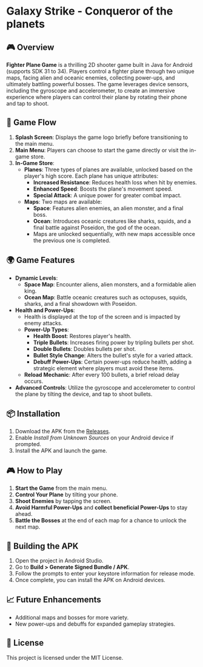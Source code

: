 # Galaxy Strike - Conqueror of the planets

## 🎮 Overview
**Fighter Plane Game** is a thrilling 2D shooter game built in Java for Android (supports SDK 31 to 34). Players control a fighter plane through two unique maps, facing alien and oceanic enemies, collecting power-ups, and ultimately battling powerful bosses. The game leverages device sensors, including the gyroscope and accelerometer, to create an immersive experience where players can control their plane by rotating their phone and tap to shoot.

## 📲 Game Flow
1. **Splash Screen**: Displays the game logo briefly before transitioning to the main menu.
2. **Main Menu**: Players can choose to start the game directly or visit the in-game store.
3. **In-Game Store**:
   - **Planes**: Three types of planes are available, unlocked based on the player's high score. Each plane has unique attributes:
     - **Increased Resistance**: Reduces health loss when hit by enemies.
     - **Enhanced Speed**: Boosts the plane's movement speed.
     - **Special Attack**: A unique power for greater combat impact.
   - **Maps**: Two maps are available:
     - **Space**: Features alien enemies, an alien monster, and a final boss.
     - **Ocean**: Introduces oceanic creatures like sharks, squids, and a final battle against Poseidon, the god of the ocean.
     - Maps are unlocked sequentially, with new maps accessible once the previous one is completed.

## 🌍 Game Features
- **Dynamic Levels**:
  - **Space Map**: Encounter aliens, alien monsters, and a formidable alien king.
  - **Ocean Map**: Battle oceanic creatures such as octopuses, squids, sharks, and a final showdown with Poseidon.
- **Health and Power-Ups**:
  - Health is displayed at the top of the screen and is impacted by enemy attacks.
  - **Power-Up Types**:
    - **Health Boost**: Restores player's health.
    - **Triple Bullets**: Increases firing power by tripling bullets per shot.
    - **Double Bullets**: Doubles bullets per shot.
    - **Bullet Style Change**: Alters the bullet's style for a varied attack.
    - **Debuff Power-Ups**: Certain power-ups reduce health, adding a strategic element where players must avoid these items.
  - **Reload Mechanic**: After every 100 bullets, a brief reload delay occurs.
- **Advanced Controls**: Utilize the gyroscope and accelerometer to control the plane by tilting the device, and tap to shoot bullets.

## 📦 Installation
1. Download the APK from the [Releases](https://github.com/Itz-mehanth/FighterPlane/releases).
2. Enable *Install from Unknown Sources* on your Android device if prompted.
3. Install the APK and launch the game.

## 🎮 How to Play
1. **Start the Game** from the main menu.
2. **Control Your Plane** by tilting your phone.
3. **Shoot Enemies** by tapping the screen.
4. **Avoid Harmful Power-Ups** and **collect beneficial Power-Ups** to stay ahead.
5. **Battle the Bosses** at the end of each map for a chance to unlock the next map.

## 🔧 Building the APK
1. Open the project in Android Studio.
2. Go to **Build > Generate Signed Bundle / APK**.
3. Follow the prompts to enter your keystore information for release mode.
4. Once complete, you can install the APK on Android devices.

## 📈 Future Enhancements
- Additional maps and bosses for more variety.
- New power-ups and debuffs for expanded gameplay strategies.

## 📝 License
This project is licensed under the MIT License.

